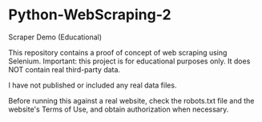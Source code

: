 # Python-WebScraping-2


Scraper Demo (Educational)

This repository contains a proof of concept of web scraping using Selenium.
Important: this project is for educational purposes only. It does NOT contain real third-party data.

I have not published or included any real data files.

Before running this against a real website, check the robots.txt file and the website's Terms of Use, and obtain authorization when necessary.
